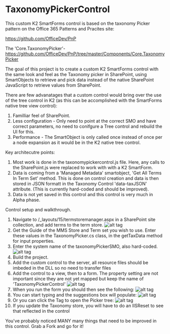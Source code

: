 # TaxonomyPickerControl

This custom K2 SmartForms control is based on the taxonomy Picker pattern on the Office 365 Patterns and Pracites site:

https://github.com/OfficeDev/PnP

The 'Core.TaxonomyPicker'- https://github.com/OfficeDev/PnP/tree/master/Components/Core.TaxonomyPicker

The goal of this project is to create a custom K2 SmartForms control with the same look and feel as the Taxonomy picker in SharePoint, using SmartObjects to retrieve and pick data instead of the native SharePoint JavaScript to retrieve values from SharePoint.

There are few advanatages that a custom control would bring over the use of the tree control in K2 (as this can be accomplished with the SmartForms native tree view control):

1. Familliar feel of SharePoint.
2. Less configuration - Only need to point at the correct SMO and have correct parameters, no need to conifgure a Tree control and rebuild the UI for this.
3. Performance - The SmartObject is only called once instead of once per a node expansion as it would be in the K2 native tree control.

Key architecutre points:
1. Most work is done in the taxonomypickercontrol.js file.  Here, any calls to the SharePoint.js were replaced to work with with a K2 SmartForm.
2. Data is coming from a 'Managed Metadata' smartobject, 'Get All Terms In Term Set' method.  This is done on control creation and data is then stored in JSON formatt in the Taxonomy Control 'data-taxJSON' attribute.  (This is currently hard-coded and should be improved).
3. Data is not yet saved in this control and this control is very much in Alpha phase.


Control setup and walkthrough.

1. Navigate to /_layouts/15/termstoremanager.aspx in a SharePoint site collection, and add terms to the term store.
![alt tag](https://github.com/markman623/TaxonomyPickerControl/blob/master/ReadMeImages/TermStoreAddTerms.png)
2. Get the Guide of the MMS Store and Term set you wish to use.  Enter these values in the TaxonomyPicker.cs class, in the getTaxData method for input properties.
3. Enter the system name of the taxonomyPickerSMO, also hard-coded.
![alt tag](https://github.com/markman623/TaxonomyPickerControl/blob/master/ReadMeImages/TaxonomyReplaceHardcodedValues.png)
4. Build the project.
5. Add the custom control to the server, all resource files should be imbeded in the DLL so no need to transfer files
6. Add the control to a view, then to a form.  The property setting are not important since they are not yet mapped but keep the name of 'TaxonomyPickerControl'
![alt tag](https://github.com/markman623/TaxonomyPickerControl/blob/master/ReadMeImages/TaxonomyPickerSettings.png)
7. When you run the form you should then see the following:
![alt tag](https://github.com/markman623/TaxonomyPickerControl/blob/master/ReadMeImages/PickerRunning.png)
8. You can start typing and the suggestions box will populate:
![alt tag](https://github.com/markman623/TaxonomyPickerControl/blob/master/ReadMeImages/TaxSuggestions.png)
9. Or you can click the Tag to open the Picker tree:
![alt tag](https://github.com/markman623/TaxonomyPickerControl/blob/master/ReadMeImages/PickerTree.png)
10. If you update the Taxonomy store, you will have to do an IISReset to see that reflected in the control


You've probably noticed MANY many things that need to be improved in this control.  Grab a Fork and go for it!

